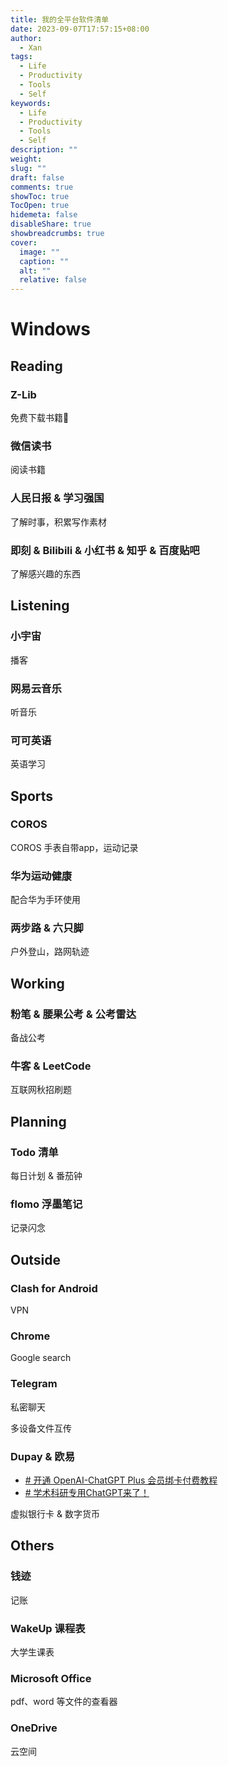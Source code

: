 ```yaml
---
title: 我的全平台软件清单
date: 2023-09-07T17:57:15+08:00
author:
  - Xan
tags:
  - Life
  - Productivity 
  - Tools
  - Self
keywords:
  - Life
  - Productivity 
  - Tools
  - Self
description: ""
weight: 
slug: ""
draft: false
comments: true
showToc: true
TocOpen: true
hidemeta: false
disableShare: true
showbreadcrumbs: true
cover:
  image: ""
  caption: ""
  alt: ""
  relative: false
---
```


# Windows
## Reading
### Z-Lib
免费下载书籍📕

### 微信读书
阅读书籍

### 人民日报 & 学习强国
了解时事，积累写作素材

### 即刻 & Bilibili & 小红书 & 知乎 & 百度贴吧
了解感兴趣的东西

## Listening
### 小宇宙
播客

### 网易云音乐
听音乐

### 可可英语
英语学习

## Sports
### COROS
COROS 手表自带app，运动记录

### 华为运动健康
配合华为手环使用

### 两步路 & 六只脚
户外登山，路网轨迹

## Working
### 粉笔 & 腰果公考 & 公考雷达
备战公考

### 牛客 & LeetCode
互联网秋招刷题

## Planning
### Todo 清单
每日计划 & 番茄钟

### flomo 浮墨笔记
记录闪念

## Outside
### Clash for Android
VPN

### Chrome
Google search

### Telegram
私密聊天

多设备文件互传

### Dupay & 欧易
- [# 开通 OpenAI-ChatGPT Plus 会员绑卡付费教程](https://www.krseo.com/zixun/1262.html)
- [# 学术科研专用ChatGPT来了！](https://mp.weixin.qq.com/s/ZzkhyxiH2lfOCNr_oEqY_Q)

虚拟银行卡 & 数字货币
## Others
### 钱迹
记账

### WakeUp 课程表
大学生课表

### Microsoft Office
pdf、word 等文件的查看器 

### OneDrive
云空间

# 